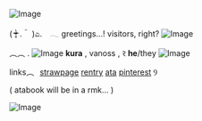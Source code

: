 ![Image](https://github.com/user-attachments/assets/b976f00f-0e56-4ff6-95f9-738ad3c1f93e)

  ( ᵒ̴̶̷̣̥̀ .＾ )ಎ.  ⠀𓂃  greetings...!  visitors, right? ![Image](https://github.com/user-attachments/assets/bfd7ed9d-6b29-43e6-b653-76989195b050)

︵︵  . ![Image](https://github.com/user-attachments/assets/c5ca8794-8294-4add-8f28-2c8762c6cb2f) **kura** , vanoss , ꣒   **he**/they ![Image](https://github.com/user-attachments/assets/92b59119-adcd-44de-918d-b55092879906) 

links︵⠀[strawpage](https://tillcito.straw.page/) [rentry](https://rentry.co/kuraxxj) [ata](https://orangeguy.atabook.org/) [pinterest](https://pin.it/26oG2co2J) Ⳋ

( atabook will be in a rmk... )

![Image](https://github.com/user-attachments/assets/09124b27-187b-46b1-8c08-c5ac2365c665)
